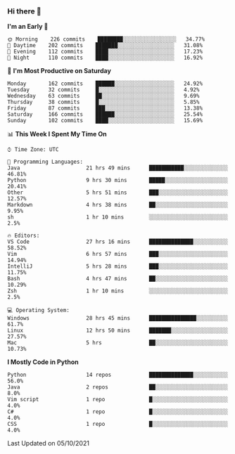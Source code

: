 ### Hi there 👋

<!--START_SECTION:waka-->
**I'm an Early 🐤** 

```text
🌞 Morning    226 commits    ████████░░░░░░░░░░░░░░░░░   34.77% 
🌆 Daytime    202 commits    ███████░░░░░░░░░░░░░░░░░░   31.08% 
🌃 Evening    112 commits    ████░░░░░░░░░░░░░░░░░░░░░   17.23% 
🌙 Night      110 commits    ████░░░░░░░░░░░░░░░░░░░░░   16.92%

```
📅 **I'm Most Productive on Saturday** 

```text
Monday       162 commits    ██████░░░░░░░░░░░░░░░░░░░   24.92% 
Tuesday      32 commits     █░░░░░░░░░░░░░░░░░░░░░░░░   4.92% 
Wednesday    63 commits     ██░░░░░░░░░░░░░░░░░░░░░░░   9.69% 
Thursday     38 commits     █░░░░░░░░░░░░░░░░░░░░░░░░   5.85% 
Friday       87 commits     ███░░░░░░░░░░░░░░░░░░░░░░   13.38% 
Saturday     166 commits    ██████░░░░░░░░░░░░░░░░░░░   25.54% 
Sunday       102 commits    ████░░░░░░░░░░░░░░░░░░░░░   15.69%

```


📊 **This Week I Spent My Time On** 

```text
⌚︎ Time Zone: UTC

💬 Programming Languages: 
Java                     21 hrs 49 mins      ███████████░░░░░░░░░░░░░░   46.81% 
Python                   9 hrs 30 mins       █████░░░░░░░░░░░░░░░░░░░░   20.41% 
Other                    5 hrs 51 mins       ███░░░░░░░░░░░░░░░░░░░░░░   12.57% 
Markdown                 4 hrs 38 mins       ██░░░░░░░░░░░░░░░░░░░░░░░   9.95% 
sh                       1 hr 10 mins        ░░░░░░░░░░░░░░░░░░░░░░░░░   2.5%

🔥 Editors: 
VS Code                  27 hrs 16 mins      ██████████████░░░░░░░░░░░   58.52% 
Vim                      6 hrs 57 mins       ███░░░░░░░░░░░░░░░░░░░░░░   14.94% 
IntelliJ                 5 hrs 28 mins       ███░░░░░░░░░░░░░░░░░░░░░░   11.75% 
Bash                     4 hrs 47 mins       ██░░░░░░░░░░░░░░░░░░░░░░░   10.29% 
Zsh                      1 hr 10 mins        ░░░░░░░░░░░░░░░░░░░░░░░░░   2.5%

💻 Operating System: 
Windows                  28 hrs 45 mins      ███████████████░░░░░░░░░░   61.7% 
Linux                    12 hrs 50 mins      ███████░░░░░░░░░░░░░░░░░░   27.57% 
Mac                      5 hrs               ██░░░░░░░░░░░░░░░░░░░░░░░   10.73%

```

**I Mostly Code in Python** 

```text
Python                   14 repos            ██████████████░░░░░░░░░░░   56.0% 
Java                     2 repos             ██░░░░░░░░░░░░░░░░░░░░░░░   8.0% 
Vim script               1 repo              █░░░░░░░░░░░░░░░░░░░░░░░░   4.0% 
C#                       1 repo              █░░░░░░░░░░░░░░░░░░░░░░░░   4.0% 
CSS                      1 repo              █░░░░░░░░░░░░░░░░░░░░░░░░   4.0%

```



 Last Updated on 05/10/2021
<!--END_SECTION:waka-->

<!--
**e1630m/e1630m** is a ✨ _special_ ✨ repository because its `README.md` (this file) appears on your GitHub profile.

Here are some ideas to get you started:

- 🔭 I’m currently working on ...
- 🌱 I’m currently learning ...
- 👯 I’m looking to collaborate on ...
- 🤔 I’m looking for help with ...
- 💬 Ask me about ...
- 📫 How to reach me: ...
- 😄 Pronouns: ...
- ⚡ Fun fact: ...
-->
